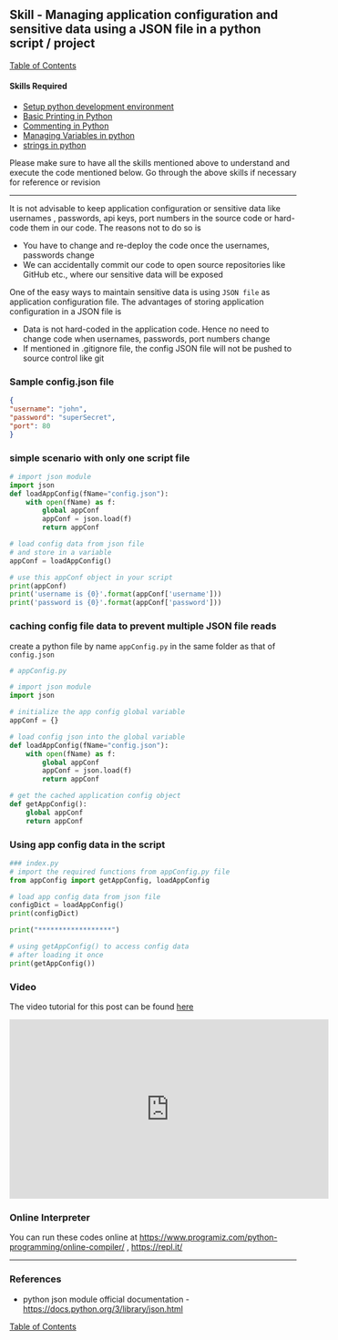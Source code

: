 
## Skill - Managing application configuration and sensitive data using a JSON file in a python script / project
[Table of Contents](https://nagasudhir.blogspot.com/2020/04/taming-python-table-of-contents.html)

#### Skills Required
* [Setup python development environment](https://nagasudhir.blogspot.com/2020/04/setup-python-development-environment_14.html)
* [Basic Printing in Python](https://nagasudhir.blogspot.com/2020/04/basic-printing-in-python.html)
* [Commenting in Python](https://nagasudhir.blogspot.com/2020/04/comments-in-python.html)
* [Managing Variables in python](https://nagasudhir.blogspot.com/2020/04/managing-variables-in-python.html)
* [strings in python](https://nagasudhir.blogspot.com/2020/04/strings-in-python.html)

Please make sure to have all the skills mentioned above to understand and execute the code mentioned below. Go through the above skills if necessary for reference or revision

<hr/>

It is not advisable to keep application configuration or sensitive data like usernames , passwords, api keys, port numbers in the source code or hard-code them in our code. The reasons not to do so is
* You have to change and re-deploy the code once the usernames, passwords change
* We can accidentally commit our code to open source repositories like GitHub etc., where our sensitive data will be exposed

One of the easy ways to maintain sensitive data is using `JSON file` as application configuration file. 
The advantages of storing application configuration in a JSON file is 
* Data is not hard-coded in the application code. Hence no need to change code when usernames, passwords, port numbers change
* If mentioned in .gitignore file, the config JSON file will not be pushed to source control like git

### Sample config.json file
```json
{
"username": "john",
"password": "superSecret",
"port": 80
}
```

### simple scenario with only one script file
```python
# import json module
import json
def loadAppConfig(fName="config.json"):
    with open(fName) as f:
        global appConf
        appConf = json.load(f)
        return appConf

# load config data from json file
# and store in a variable
appConf = loadAppConfig()

# use this appConf object in your script
print(appConf)
print('username is {0}'.format(appConf['username']))
print('password is {0}'.format(appConf['password']))
```

### caching config file data to prevent multiple JSON file reads
create a python file by name ```appConfig.py``` in the same folder as that of ```config.json```
```python
# appConfig.py

# import json module
import json

# initialize the app config global variable
appConf = {}

# load config json into the global variable
def loadAppConfig(fName="config.json"):
    with open(fName) as f:
        global appConf
        appConf = json.load(f)
        return appConf

# get the cached application config object
def getAppConfig():
    global appConf
    return appConf
```

### Using app config data in the script
```python
### index.py
# import the required functions from appConfig.py file
from appConfig import getAppConfig, loadAppConfig

# load app config data from json file
configDict = loadAppConfig()
print(configDict)

print("******************")

# using getAppConfig() to access config data
# after loading it once
print(getAppConfig())
```

### Video
The video tutorial for this post can be found [here](https://youtu.be/9cJN9D_OqTI)

<iframe width="560" height="315" src="https://www.youtube.com/embed/9cJN9D_OqTI" frameborder="0" allow="accelerometer; autoplay; clipboard-write; encrypted-media; gyroscope; picture-in-picture" allowfullscreen></iframe>

### Online Interpreter
You can run these codes online at https://www.programiz.com/python-programming/online-compiler/ , https://repl.it/

<hr/>

### References
* python json module official documentation - https://docs.python.org/3/library/json.html

[Table of Contents](https://nagasudhir.blogspot.com/2020/04/taming-python-table-of-contents.html)

<!--stackedit_data:
eyJwcm9wZXJ0aWVzIjoidGl0bGU6IE1hbmFnZSBhcHBsaWNhdG
lvbiBjb25maWd1cmF0aW9uIHdpdGgganNvbiBmaWxlXG5hdXRo
b3I6IE5hZ2FzdWRoaXIgUHVsbGFcbnRhZ3M6ICd0YW1pbmdfcH
l0aG9uLCB0YW1pbmdfcHl0aG9uX3NraWxsJ1xuY2F0ZWdvcmll
czogdGFtaW5nX3B5dGhvbl9za2lsbFxuZGF0ZTogJzIwMjEtMD
EtMjAnXG4iLCJoaXN0b3J5IjpbMTM4ODE2OTI2LC0xMDQ5MjQ5
NjQxLC02MTc2NTg3NzgsLTE3NDgxMDk4OTgsLTE2MTY4OTY3Nz
ksMTkwMDEzNzAwMl19
-->